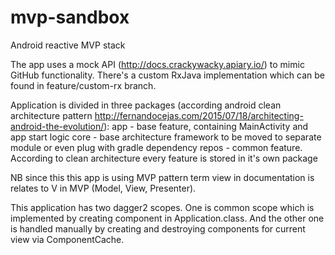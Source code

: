 # mvp-sandbox
Android reactive MVP stack

The app uses a mock API (http://docs.crackywacky.apiary.io/) to mimic GitHub functionality. There's a custom RxJava implementation which can be found in feature/custom-rx branch.

Application is divided in three packages (according android clean architecture pattern http://fernandocejas.com/2015/07/18/architecting-android-the-evolution/):
app - base feature, containing MainActivity and app start logic
core - base architecture framework to be moved to separate module or even plug with gradle dependency
repos - common feature. According to clean architecture every feature is stored in it's own package

NB since this this app is using MVP pattern term view in documentation is relates to V
in MVP (Model, View, Presenter).

This application has two dagger2 scopes. One is common scope which is implemented by creating component in Application.class.
And the other one is handled manually by creating and destroying components for current view via ComponentCache.

